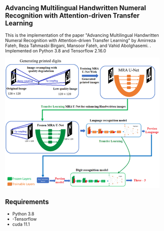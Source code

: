 ## Advancing Multilingual Handwritten Numeral Recognition with Attention-driven Transfer Learning
This is the implementation of the paper "Advancing Multilingual Handwritten Numeral Recognition with Attention-driven Transfer Learning" by Amirreza Fateh, Reza Tahmasbi Birgani, Mansoor Fateh, and Vahid Abolghasemi.
 . Implemented on Python 3.8 and Tensorflow 2.16.0

 <p align="middle">
    <img src="https://github.com/CVLab-SHUT/HandWrittenDigitRecognition/blob/main/data/asset/overview.png">
</p>



## Requirements
- Python 3.8
- -Tensorflow
- cuda 11.1

<!--
Conda environment settings:
```bash
conda create -n protoformer python=3.8
conda activate protoformer

conda install pytorch=1.8.1 torchvision cudatoolkit=11.1 -c pytorch
conda install -c conda-forge tensorflow
pip install tensorboardX
```

## Preparing Few-Shot Segmentation Datasets
Download following datasets:

> #### 1. Handwritten digit dataset
> Download Handwritten digit dataset (train/val data):
> ```bash
> wget http://host.robots.ox.ac.uk/pascal/VOC/voc2012/VOCtrainval_11-May-2012.tar
> ```
> Download handwritten digit dataset from [[Google Drive](https://)].
>
Create a directory '../Datasets' for the above two few-shot segmentation datasets and appropriately place each dataset to have following directory structure:

    ../                         # parent directory
    ├── ./                      # current (project) directory
    │   ├── common/             # (dir.) helper functions
    │   ├── data/               # (dir.) dataloaders and splits for each FSSS dataset
    │   ├── model/              # (dir.) implementation of ProtoFormer model 
    │   ├── README.md           # intstruction for reproduction
    │   ├── train.py            # code for training HSNet
    │   └── test.py             # code for testing HSNet
    └── Datasets/
        ├── VOC2012/            # PASCAL VOC2012 devkit
        │   ├── Annotations/
        │   ├── ImageSets/
        │   ├── ...
        │   └── SegmentationClassAug/
        ├── COCO2014/           
            ├── annotations/
            │   ├── train2014/  # (dir.) training masks (from Google Drive) 
            │   ├── val2014/    # (dir.) validation masks (from Google Drive)
            │   └── ..some json files..
            ├── train2014/
            └── val2014/

> ### Babysitting training:
> Use tensorboard to babysit training progress:
> - For each experiment, a directory that logs training progress will be automatically generated under logs/ directory. 
> - From terminal, run 'tensorboard --logdir logs/' to monitor the training progress.
> - Choose the best model when the validation (mIoU) curve starts to saturate. 


## Testing

> ### 1. PASCAL-5<sup>i</sup>
> Pretrained models are available on our [[Google Drive](https://drive.google.com/drive/folders/1xomPmr6dYpjDDraIQJS51gLCCj8T0jmf?usp=sharing)].
> ```bash
> python test.py --layers {50, 101} 
>                --fold {0, 1, 2, 3} 
>                --benchmark pascal
>                --nshot {1, 5} 
>                --load "path_to_trained_model"
> ```


> ### 2. COCO-20<sup>i</sup>
> Pretrained models are available on our [[Google Drive](https://drive.google.com/drive/folders/1vy7QHpEx4p10xwrhpeshD3uuKJdhXiim?usp=sharing)].
> ```bash
> python test.py --layers {50, 101}
>                --fold {0, 1, 2, 3} 
>                --benchmark coco 
>                --nshot {1, 5} 
>                --load "path_to_trained_model"
> ```

This project is built upon HSNet:https://github.com/juhongm999/hsnet
-->
